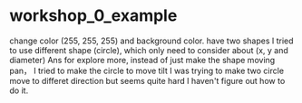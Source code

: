 # workshop_0_example

change color (255, 255, 255) and background color.
have two shapes
I tried to use different shape (circle), which only need to consider about (x, y and diameter)
Ans for explore more, instead of just make the shape moving pan， I tried to make the circle to move tilt
I was trying to make two circle move to differet direction but seems quite hard I haven't figure out how to do it.
